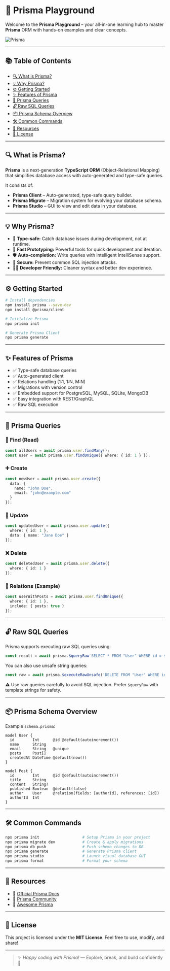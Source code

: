 # 🚀 Prisma Playground

Welcome to the **Prisma Playground** – your all-in-one learning hub to master **Prisma** ORM with hands-on examples and clear concepts.

![Prisma](https://raw.githubusercontent.com/prisma/docs/main/static/img/prisma-logo.svg)

---

## 📚 Table of Contents

* [🔍 What is Prisma?](#-what-is-prisma)
* [💡 Why Prisma?](#-why-prisma)
* [⚙️ Getting Started](#️-getting-started)
* [✨ Features of Prisma](#-features-of-prisma)
* [🧩 Prisma Queries](#-prisma-queries)
* [🔓 Raw SQL Queries](#-raw-sql-queries)
* [📦 Prisma Schema Overview](#-prisma-schema-overview)
* [🛠 Common Commands](#-common-commands)
* [🧠 Resources](#-resources)
* [📄 License](#-license)

---

## 🔍 What is Prisma?

**Prisma** is a next-generation **TypeScript ORM** (Object-Relational Mapping) that simplifies database access with auto-generated and type-safe queries.

It consists of:

* **Prisma Client** – Auto-generated, type-safe query builder.
* **Prisma Migrate** – Migration system for evolving your database schema.
* **Prisma Studio** – GUI to view and edit data in your database.

---

## 💡 Why Prisma?

* 🧠 **Type-safe:** Catch database issues during development, not at runtime.
* 🚀 **Fast Prototyping:** Powerful tools for quick development and iteration.
* 🛡️ **Auto-completion:** Write queries with intelligent IntelliSense support.
* 🔐 **Secure:** Prevent common SQL injection attacks.
* 👨‍💻 **Developer Friendly:** Cleaner syntax and better dev experience.

---

## ⚙️ Getting Started

```bash
# Install dependencies
npm install prisma --save-dev
npm install @prisma/client

# Initialize Prisma
npx prisma init

# Generate Prisma Client
npx prisma generate
```

---

## ✨ Features of Prisma

* ✅ Type-safe database queries
* ✅ Auto-generated client
* ✅ Relations handling (1:1, 1\:N, M\:N)
* ✅ Migrations with version control
* ✅ Embedded support for PostgreSQL, MySQL, SQLite, MongoDB
* ✅ Easy integration with REST/GraphQL
* ✅ Raw SQL execution

---

## 🧩 Prisma Queries

### 🔎 Find (Read)

```ts
const allUsers = await prisma.user.findMany();
const user = await prisma.user.findUnique({ where: { id: 1 } });
```

### ➕ Create

```ts
const newUser = await prisma.user.create({
  data: {
    name: "John Doe",
    email: "john@example.com"
  }
});
```

### 🔄 Update

```ts
const updatedUser = await prisma.user.update({
  where: { id: 1 },
  data: { name: "Jane Doe" }
});
```

### ❌ Delete

```ts
const deletedUser = await prisma.user.delete({
  where: { id: 1 }
});
```

### 🔗 Relations (Example)

```ts
const userWithPosts = await prisma.user.findUnique({
  where: { id: 1 },
  include: { posts: true }
});
```

---

## 🔓 Raw SQL Queries

Prisma supports executing raw SQL queries using:

```ts
const result = await prisma.$queryRaw`SELECT * FROM "User" WHERE id = ${userId}`;
```

You can also use unsafe string queries:

```ts
const raw = await prisma.$executeRawUnsafe('DELETE FROM "User" WHERE id = 1');
```

⚠️ Use raw queries carefully to avoid SQL injection. Prefer `$queryRaw` with template strings for safety.

---

## 📦 Prisma Schema Overview

Example `schema.prisma`:

```prisma
model User {
  id        Int      @id @default(autoincrement())
  name      String
  email     String   @unique
  posts     Post[]
  createdAt DateTime @default(now())
}

model Post {
  id        Int      @id @default(autoincrement())
  title     String
  content   String?
  published Boolean  @default(false)
  author    User     @relation(fields: [authorId], references: [id])
  authorId  Int
}
```

---

## 🛠 Common Commands

```bash
npx prisma init                   # Setup Prisma in your project
npx prisma migrate dev            # Create & apply migrations
npx prisma db push                # Push schema changes to DB
npx prisma generate               # Generate Prisma client
npx prisma studio                 # Launch visual database GUI
npx prisma format                 # Format your schema
```

---

## 🧠 Resources

* 📘 [Official Prisma Docs](https://www.prisma.io/docs)
* 💬 [Prisma Community](https://www.prisma.io/community)
* 🔗 [Awesome Prisma](https://github.com/catalinmiron/awesome-prisma)

---

## 📄 License

This project is licensed under the **MIT License**.
Feel free to use, modify, and share!

---

> ✨ *Happy coding with Prisma!* — Explore, break, and build confidently 💪
